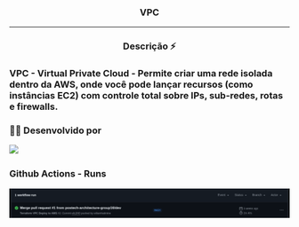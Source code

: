 <h3 align="center">VPC</h3>
<hr>

<h3 align="center">Descrição ⚡</h3>

<h3>VPC - Virtual Private Cloud - Permite criar uma rede isolada dentro da AWS, onde você pode lançar recursos (como instâncias EC2) com controle total sobre IPs, sub-redes, rotas e firewalls. <h3>

### 👨‍💼 Desenvolvido por

![](https://img.shields.io/badge/RM358148-Wiliam%20Hatimine-blue)

### Github Actions - Runs

![Sonar_1](./assets/vpc_runs.png)
